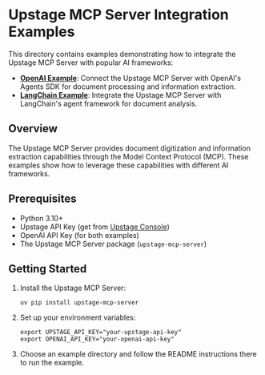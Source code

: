 # Upstage MCP Server Integration Examples

This directory contains examples demonstrating how to integrate the Upstage MCP Server with popular AI frameworks:

- **[OpenAI Example](./openai_agent/)**: Connect the Upstage MCP Server with OpenAI's Agents SDK for document processing and information extraction.
- **[LangChain Example](./langchain/)**: Integrate the Upstage MCP Server with LangChain's agent framework for document analysis.

## Overview

The Upstage MCP Server provides document digitization and information extraction capabilities through the Model Context Protocol (MCP). These examples show how to leverage these capabilities with different AI frameworks.

## Prerequisites

- Python 3.10+
- Upstage API Key (get from [Upstage Console](https://console.upstage.ai/api-keys))
- OpenAI API Key (for both examples)
- The Upstage MCP Server package (`upstage-mcp-server`)

## Getting Started

1. Install the Upstage MCP Server:
   ```
   uv pip install upstage-mcp-server
   ```

2. Set up your environment variables:
   ```
   export UPSTAGE_API_KEY="your-upstage-api-key"
   export OPENAI_API_KEY="your-openai-api-key"
   ```

3. Choose an example directory and follow the README instructions there to run the example.